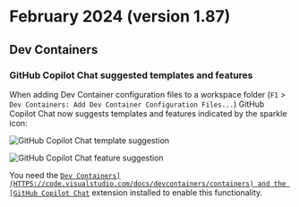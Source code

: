 # February 2024 (version 1.87)

## Dev Containers

### GitHub Copilot Chat suggested templates and features

When adding Dev Container configuration files to a workspace folder (`F1` > `Dev Containers: Add Dev Container Configuration Files...`) GitHub Copilot Chat now suggests templates and features indicated by the sparkle icon:

![`GitHub Copilot Chat template suggestion`](images/1_87/devcontainer-copilot-template.png)

![`GitHub Copilot Chat feature suggestion`](images/1_87/devcontainer-copilot-features.png)

You need the [`Dev Containers](HTTPS://code.visualstudio.com/docs/devcontainers/containers) and the [GitHub Copilot Chat`](HTTPS://marketplace.visualstudio.com/items?itemName=GitHub.copilot-chat) extension installed to enable this functionality.

